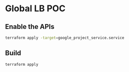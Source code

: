 # Global LB POC

## Enable the APIs

```bash
terraform apply -target=google_project_service.service
```

## Build

```bash
terraform apply
```
